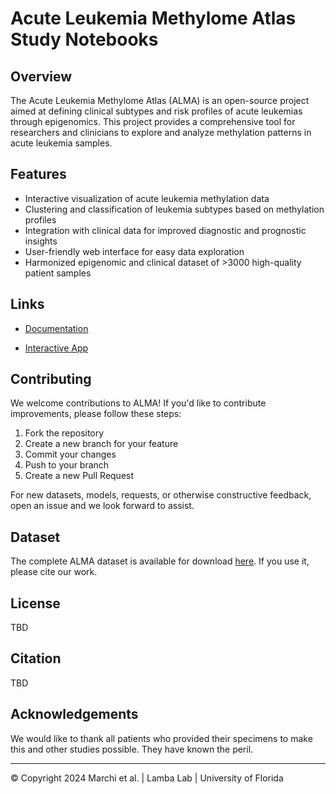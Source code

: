 # Acute Leukemia Methylome Atlas Study Notebooks

## Overview

The Acute Leukemia Methylome Atlas (ALMA) is an open-source project aimed at defining clinical subtypes and risk profiles of acute leukemias through epigenomics. This project provides a comprehensive tool for researchers and clinicians to explore and analyze methylation patterns in acute leukemia samples.

## Features

- Interactive visualization of acute leukemia methylation data
- Clustering and classification of leukemia subtypes based on methylation profiles
- Integration with clinical data for improved diagnostic and prognostic insights
- User-friendly web interface for easy data exploration
- Harmonized epigenomic and clinical dataset of >3000 high-quality patient samples

## Links

- [Documentation](https://f-marchi.github.io/ALMA/)

- [Interactive App](https://f-marchi.github.io/ALMA-app/)

## Contributing

We welcome contributions to ALMA! If you'd like to contribute improvements, please follow these steps:

1. Fork the repository
2. Create a new branch for your feature
3. Commit your changes
4. Push to your branch
5. Create a new Pull Request

For new datasets, models, requests, or otherwise constructive feedback, open an issue and we look forward to assist.

## Dataset

The complete ALMA dataset is available for download [here](https://github.com/f-marchi/ALMA/raw/refs/heads/main/data/alma_main_results.xlsx). If you use it, please cite our work.

## License

TBD

## Citation

TBD

## Acknowledgements

We would like to thank all patients who provided their specimens to make this and other studies possible. They have known the peril.

---

© Copyright 2024 Marchi et al. | Lamba Lab | University of Florida